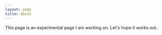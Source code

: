 ```yaml
---
layout: page
title: About
---
```


This page is an experimental page I am working on. Let's hope it works out. 
